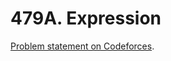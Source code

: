 # 479A. Expression

[Problem statement on Codeforces](https://codeforces.com/problemset/problem/479/A?locale=en).